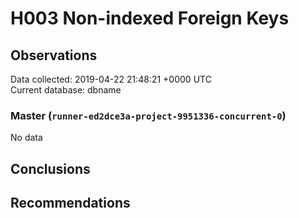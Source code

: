 # H003 Non-indexed Foreign Keys #

## Observations ##
Data collected: 2019-04-22 21:48:21 +0000 UTC  
Current database: dbname  

### Master (`runner-ed2dce3a-project-9951336-concurrent-0`) ###


No data


## Conclusions ##


## Recommendations ##


